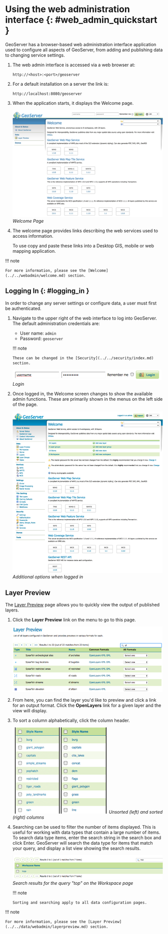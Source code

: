 # Using the web administration interface {: #web_admin_quickstart }

GeoServer has a browser-based web administration interface application used to configure all aspects of GeoServer, from adding and publishing data to changing service settings.

1.  The web admin interface is accessed via a web browser at:

        http://<host>:<port>/geoserver

2.  For a default installation on a server the link is:

        http://localhost:8080/geoserver

3.  When the application starts, it displays the Welcome page.

    ![](../../webadmin/images/web-admin.png)
    *Welcome Page*

4.  The welcome page provides links describing the web services used to access information.

    To use copy and paste these links into a Desktop GIS, mobile or web mapping application.

!!! note

    For more information, please see the [Welcome](../../webadmin/welcome.md) section.

## Logging In {: #logging_in }

In order to change any server settings or configure data, a user must first be authenticated.

1.  Navigate to the upper right of the web interface to log into GeoServer. The default administration credentials are:

    -   User name: `admin`
    -   Password: `geoserver`

    !!! note

        These can be changed in the [Security](../../security/index.md) section.

    ![](login-page.png)
    *Login*

2.  Once logged in, the Welcome screen changes to show the available admin functions. These are primarily shown in the menus on the left side of the page.

    ![](logged_in.png)
    *Additional options when logged in*

## Layer Preview

The [Layer Preview](../../data/webadmin/layerpreview.md) page allows you to quickly view the output of published layers.

1.  Click the **Layer Preview** link on the menu to go to this page.

    ![](../../data/webadmin/img/preview_list.png)

2.  From here, you can find the layer you'd like to preview and click a link for an output format. Click the **OpenLayers** link for a given layer and the view will display.

3.  To sort a column alphabetically, click the column header.

    ![](../../data/webadmin/img/data_sort.png)
    *Unsorted (left) and sorted (right) columns*

4.  Searching can be used to filter the number of items displayed. This is useful for working with data types that contain a large number of items. To search data type items, enter the search string in the search box and click Enter. GeoServer will search the data type for items that match your query, and display a list view showing the search results.

    ![](../../data/webadmin/img/data_search_results.png)
    *Search results for the query "top" on the Workspace page*

    !!! note

        Sorting and searching apply to all data configuration pages.

!!! note

    For more information, please see the [Layer Preview](../../data/webadmin/layerpreview.md) section.
